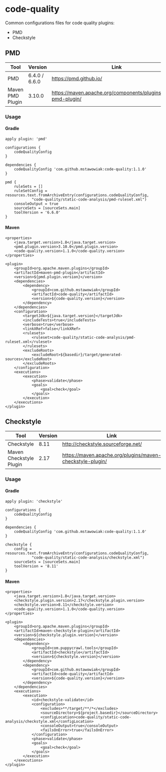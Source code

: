 # code-quality
Common configurations files for code quality plugins: 

* PMD
* Checkstyle

## PMD

| Tool              | Version           | Link  |
| -------------     | -------------     | ----- |
| PMD               | 6.4.0 / 6.6.0     | https://pmd.github.io/ |
| Maven PMD Plugin  | 3.10.0            | https://maven.apache.org/components/plugins/maven-pmd-plugin/ |

### Usage

#### Gradle
```
apply plugin: 'pmd'

configurations {
    codeQualityConfig
}

dependencies {
    codeQualityConfig 'com.github.mstawowiak:code-quality:1.1.0'
}

pmd {
    ruleSets = []
    ruleSetConfig = resources.text.fromArchiveEntry(configurations.codeQualityConfig,
            "code-quality/static-code-analysis/pmd-ruleset.xml")
    consoleOutput = true
    sourceSets = [sourceSets.main]
    toolVersion = '6.6.0'
}
```

#### Maven
```
<properties>
    <java.target.version>1.8</java.target.version>
    <pmd.plugin.version>3.10.0</pmd.plugin.version>
    <code-quality.version>1.1.0</code-quality.version>
</properties>

<plugin>
    <groupId>org.apache.maven.plugins</groupId>
    <artifactId>maven-pmd-plugin</artifactId>
    <version>${pmd.plugin.version}</version>
    <dependencies>
        <dependency>
            <groupId>com.github.mstawowiak</groupId>
            <artifactId>code-quality</artifactId>
            <version>${code-quality.version}</version>
        </dependency>
    </dependencies>
    <configuration>
        <targetJdk>${java.target.version}</targetJdk>
        <includeTests>true</includeTests>
        <verbose>true</verbose>
        <linkXRef>false</linkXRef>
        <rulesets>
            <ruleset>code-quality/static-code-analysis/pmd-ruleset.xml</ruleset>
        </rulesets>
        <excludeRoots>
            <excludeRoot>${basedir}/target/generated-sources</excludeRoot>
        </excludeRoots>
    </configuration>
    <executions>
        <execution>
            <phase>validate</phase>
            <goals>
                <goal>check</goal>
            </goals>
        </execution>
    </executions>
</plugin>
```

## Checkstyle

| Tool                    | Version   | Link  |
| -------------           | --------- | ----- |
| Checkstyle              | 8.11      | http://checkstyle.sourceforge.net/ |
| Maven Checkstyle Plugin | 2.17      | https://maven.apache.org/plugins/maven-checkstyle-plugin/ |

### Usage

#### Gradle
```
apply plugin: 'checkstyle'

configurations {
    codeQualityConfig
}

dependencies {
    codeQualityConfig 'com.github.mstawowiak:code-quality:1.1.0'
}

checkstyle {
    config = resources.text.fromArchiveEntry(configurations.codeQualityConfig,
            "code-quality/static-code-analysis/checkstyle.xml")
    sourceSets = [sourceSets.main]
    toolVersion = '8.11'
}
```

#### Maven
```
<properties>
    <java.target.version>1.8</java.target.version>
    <checkstyle.plugin.version>2.17</checkstyle.plugin.version>
    <checkstyle.version>8.11</checkstyle.version>
    <code-quality.version>1.1.0</code-quality.version>
</properties>

<plugin>
    <groupId>org.apache.maven.plugins</groupId>
    <artifactId>maven-checkstyle-plugin</artifactId>
    <version>${checkstyle.plugin.version}</version>
    <dependencies>
        <dependency>
            <groupId>com.puppycrawl.tools</groupId>
            <artifactId>checkstyle</artifactId>
            <version>${checkstyle.version}</version>
        </dependency>
        <dependency>
            <groupId>com.github.mstawowiak</groupId>
            <artifactId>code-quality</artifactId>
            <version>${code-quality.version}</version>
        </dependency>
    </dependencies>
    <executions>
        <execution>
            <id>checkstyle-validate</id>
            <configuration>
                <excludes>**/target/**/*</excludes>
                <sourceDirectory>${project.basedir}</sourceDirectory>
                <configLocation>code-quality/static-code-analysis/checkstyle.xml</configLocation>
                <consoleOutput>true</consoleOutput>
                <failsOnError>true</failsOnError>
            </configuration>
            <phase>validate</phase>
            <goals>
                <goal>check</goal>
            </goals>
        </execution>
    </executions>
</plugin>
```